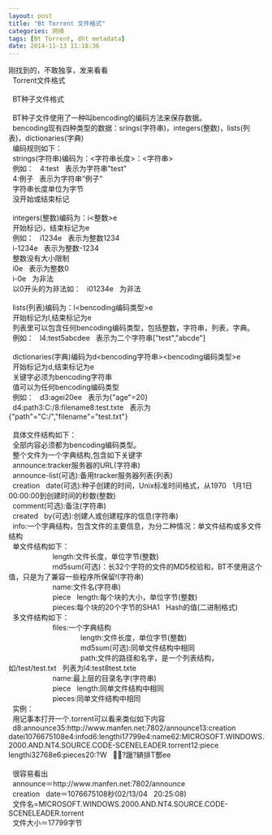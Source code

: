 ```yaml
---
layout: post
title: "Bt Torrent 文件格式"
categories: 网络
tags: [Bt Torrent, dht metadata]
date: 2014-11-13 11:18:36
---
```

<p>刚找到的，不敢独享，发来看看 &nbsp; <br>
&nbsp; Torrent文件格式 &nbsp; <br>
&nbsp; &nbsp; <br>
&nbsp; BT种子文件格式 &nbsp; <br>
&nbsp; &nbsp; <br>
&nbsp; BT种子文件使用了一种叫bencoding的编码方法来保存数据。 &nbsp; <br>
&nbsp; bencoding现有四种类型的数据：srings(字符串)，integers(整数)，lists(列表)，dictionaries(字典) &nbsp; <br>
&nbsp; 编码规则如下： &nbsp; <br>
&nbsp; strings(字符串)编码为：&lt;字符串长度&gt;：&lt;字符串&gt; &nbsp; <br>
&nbsp; 例如： &nbsp; 4:test &nbsp; 表示为字符串"test" &nbsp; <br>
&nbsp; 4:例子 &nbsp; 表示为字符串“例子” &nbsp; <br>
&nbsp; 字符串长度单位为字节 &nbsp; <br>
&nbsp; 没开始或结束标记 &nbsp; <br>
&nbsp; &nbsp; <br>
&nbsp; integers(整数)编码为：i&lt;整数&gt;e &nbsp; <br>
&nbsp; 开始标记i，结束标记为e &nbsp; <br>
&nbsp; 例如： &nbsp; i1234e &nbsp; 表示为整数1234 &nbsp; <br>
&nbsp; i-1234e &nbsp; 表示为整数-1234 &nbsp; <br>
&nbsp; 整数没有大小限制 &nbsp; <br>
&nbsp; i0e &nbsp; 表示为整数0 &nbsp; <br>
&nbsp; i-0e &nbsp; 为非法 &nbsp; <br>
&nbsp; 以0开头的为非法如： &nbsp; i01234e &nbsp; 为非法 &nbsp; <br>
&nbsp; &nbsp; <br>
&nbsp; lists(列表)编码为：l&lt;bencoding编码类型&gt;e &nbsp; <br>
&nbsp; 开始标记为l,结束标记为e &nbsp; <br>
&nbsp; 列表里可以包含任何bencoding编码类型，包括整数，字符串，列表，字典。 &nbsp; <br>
&nbsp; 例如： &nbsp; l4:test5abcdee &nbsp; 表示为二个字符串["test","abcde"] &nbsp; <br>
&nbsp; &nbsp; <br>
&nbsp; dictionaries(字典)编码为d&lt;bencoding字符串&gt;&lt;bencoding编码类型&gt;e &nbsp; <br>
&nbsp; 开始标记为d,结束标记为e &nbsp; <br>
&nbsp; 关键字必须为bencoding字符串 &nbsp; <br>
&nbsp; 值可以为任何bencoding编码类型 &nbsp; <br>
&nbsp; 例如： &nbsp; d3:agei20ee &nbsp; 表示为{"age"=20} &nbsp; <br>
&nbsp; d4:path3:C:/8:filename8:test.txte &nbsp; 表示为{"path"="C:/","filename"="test.txt"} &nbsp; <br>
&nbsp; &nbsp; <br>
&nbsp; 具体文件结构如下： &nbsp; <br>
&nbsp; 全部内容必须都为bencoding编码类型。 &nbsp; <br>
&nbsp; 整个文件为一个字典结构,包含如下关键字 &nbsp; <br>
&nbsp; announce:tracker服务器的URL(字符串) &nbsp; <br>
&nbsp; announce-list(可选):备用tracker服务器列表(列表) &nbsp; <br>
&nbsp; creation &nbsp; date(可选):种子创建的时间，Unix标准时间格式，从1970 &nbsp; 1月1日 &nbsp; 00:00:00到创建时间的秒数(整数) &nbsp; <br>
&nbsp; comment(可选):备注(字符串) &nbsp; <br>
&nbsp; created &nbsp; by(可选):创建人或创建程序的信息(字符串) &nbsp; <br>
&nbsp; info:一个字典结构，包含文件的主要信息，为分二种情况：单文件结构或多文件结构 &nbsp; <br>
&nbsp; 单文件结构如下： &nbsp; <br>
&nbsp; &nbsp; &nbsp; &nbsp; &nbsp; &nbsp; &nbsp; &nbsp; &nbsp; &nbsp; &nbsp; length:文件长度，单位字节(整数) &nbsp; <br>
&nbsp; &nbsp; &nbsp; &nbsp; &nbsp; &nbsp; &nbsp; &nbsp; &nbsp; &nbsp; &nbsp; md5sum(可选)：长32个字符的文件的MD5校验和，BT不使用这个值，只是为了兼容一些程序所保留!(字符串) &nbsp; <br>
&nbsp; &nbsp; &nbsp; &nbsp; &nbsp; &nbsp; &nbsp; &nbsp; &nbsp; &nbsp; &nbsp; name:文件名(字符串) &nbsp; <br>
&nbsp; &nbsp; &nbsp; &nbsp; &nbsp; &nbsp; &nbsp; &nbsp; &nbsp; &nbsp; &nbsp; piece &nbsp; length:每个块的大小，单位字节(整数) &nbsp; <br>
&nbsp; &nbsp; &nbsp; &nbsp; &nbsp; &nbsp; &nbsp; &nbsp; &nbsp; &nbsp; &nbsp; pieces:每个块的20个字节的SHA1 &nbsp; Hash的值(二进制格式) &nbsp; <br>
&nbsp; 多文件结构如下： &nbsp; <br>
&nbsp; &nbsp; &nbsp; &nbsp; &nbsp; &nbsp; &nbsp; &nbsp; &nbsp; &nbsp; &nbsp; files:一个字典结构 &nbsp; <br>
&nbsp; &nbsp; &nbsp; &nbsp; &nbsp; &nbsp; &nbsp; &nbsp; &nbsp; &nbsp; &nbsp; &nbsp; &nbsp; &nbsp; &nbsp; &nbsp; &nbsp; &nbsp; length:文件长度，单位字节(整数) &nbsp; <br>
&nbsp; &nbsp; &nbsp; &nbsp; &nbsp; &nbsp; &nbsp; &nbsp; &nbsp; &nbsp; &nbsp; &nbsp; &nbsp; &nbsp; &nbsp; &nbsp; &nbsp; &nbsp; md5sum(可选):同单文件结构中相同 &nbsp; <br>
&nbsp; &nbsp; &nbsp; &nbsp; &nbsp; &nbsp; &nbsp; &nbsp; &nbsp; &nbsp; &nbsp; &nbsp; &nbsp; &nbsp; &nbsp; &nbsp; &nbsp; &nbsp; path:文件的路径和名字，是一个列表结构，如/test/test.txt &nbsp; 列表为l4:test8test.txte &nbsp;
<br>
&nbsp; &nbsp; &nbsp; &nbsp; &nbsp; &nbsp; &nbsp; &nbsp; &nbsp; &nbsp; &nbsp; name:最上层的目录名字(字符串) &nbsp; <br>
&nbsp; &nbsp; &nbsp; &nbsp; &nbsp; &nbsp; &nbsp; &nbsp; &nbsp; &nbsp; &nbsp; piece &nbsp; length:同单文件结构中相同 &nbsp; <br>
&nbsp; &nbsp; &nbsp; &nbsp; &nbsp; &nbsp; &nbsp; &nbsp; &nbsp; &nbsp; &nbsp; pieces:同单文件结构中相同 &nbsp; &nbsp; <br>
&nbsp; 实例： &nbsp; <br>
&nbsp; 用记事本打开一个.torrent可以看来类似如下内容 &nbsp; <br>
&nbsp; d8:announce35:http://www.manfen.net:7802/announce13:creation &nbsp; datei1076675108e4:infod6:lengthi17799e4:name62:MICROSOFT.WINDOWS.2000.AND.NT4.SOURCE.CODE-SCENELEADER.torrent12:piece &nbsp; lengthi32768e6:pieces20:?W &nbsp; ?躐?緕排T酆ee &nbsp;
<br>
&nbsp; &nbsp; <br>
&nbsp; 很容易看出 &nbsp; <br>
&nbsp; announce＝http://www.manfen.net:7802/announce &nbsp; <br>
&nbsp; creation &nbsp; date＝1076675108秒(02/13/04 &nbsp; 20:25:08) &nbsp; <br>
&nbsp; 文件名=MICROSOFT.WINDOWS.2000.AND.NT4.SOURCE.CODE-SCENELEADER.torrent &nbsp; <br>
&nbsp; 文件大小＝17799字节</p>
